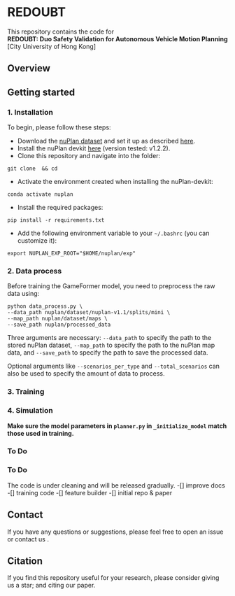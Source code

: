 # REDOUBT
This repository contains the code for  
**REDOUBT: Duo Safety Validation for Autonomous Vehicle Motion Planning**
<br> [City University of Hong Kong]

## Overview

## Getting started
### 1. Installation
To begin, please follow these steps:
- Download the [nuPlan dataset](https://www.nuscenes.org/nuplan#download) and set it up as described [here](https://nuplan-devkit.readthedocs.io/en/latest/dataset_setup.html). 
- Install the nuPlan devkit [here](https://nuplan-devkit.readthedocs.io/en/latest/installation.html) (version tested: v1.2.2). 
- Clone this repository and navigate into the folder:
```
git clone  && cd  
```
- Activate the environment created when installing the nuPlan-devkit:
```
conda activate nuplan
```
- Install the required packages:
```
pip install -r requirements.txt
```
- Add the following environment variable to your `~/.bashrc` (you can customize it):
```
export NUPLAN_EXP_ROOT="$HOME/nuplan/exp"
```

### 2. Data process
Before training the GameFormer model, you need to preprocess the raw data using:
```
python data_process.py \
--data_path nuplan/dataset/nuplan-v1.1/splits/mini \
--map_path nuplan/dataset/maps \
--save_path nuplan/processed_data
```
Three arguments are necessary: ```--data_path``` to specify the path to the stored nuPlan dataset, ```--map_path``` to specify the path to the nuPlan map data, and ```--save_path``` to specify the path to save the processed data. 

Optional arguments like ```--scenarios_per_type``` and ```--total_scenarios``` can also be used to specify the amount of data to process.

### 3. Training
### 4. Simulation
**Make sure the model parameters in ```planner.py``` in ```_initialize_model``` match those used in training.**

###  To Do

###  To Do
The code is under cleaning and will be released gradually.
-[] improve docs
-[] training code
-[] feature builder 
-[] initial repo & paper

## Contact
If you have any questions or suggestions, please feel free to open an issue or contact us .

## Citation
If you find this repository useful for your research, please consider giving us a star; and citing our paper.

``` 
```
